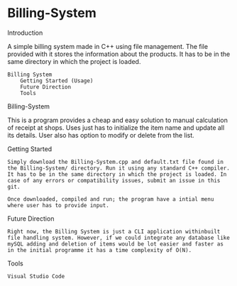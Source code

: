 # Billing-System


Introduction

A simple billing system made in C++ using file management. The file provided with it stores the information about the products. It has to be in the same directory in which the project is loaded.

    Billing System
        Getting Started (Usage)
        Future Direction
        Tools

Billing-System

This is a program provides a cheap and easy solution to manual calculation of receipt at shops. Uses just has to initialize the item name and update all its details. User also has option to modify or delete from the list.

Getting Started

    Simply download the Billing-System.cpp and default.txt file found in the Billing-System/ directory. Run it using any standard C++ compiler. It has to be in the same directory in which the project is loaded. In case of any errors or compatibility issues, submit an issue in this git.

    Once downloaded, compiled and run; the program have a intial menu where user has to provide input. 



Future Direction

    Right now, the Billing System is just a CLI application withinbuilt file handling system. However, if we could integrate any database like mySQL adding and deletion of items would be lot easier and faster as in the initial programme it has a time complexity of O(N).
    
    

Tools

    Visual Studio Code
    

